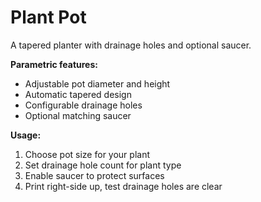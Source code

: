 # Plant Pot

A tapered planter with drainage holes and optional saucer.

**Parametric features:**

- Adjustable pot diameter and height
- Automatic tapered design
- Configurable drainage holes
- Optional matching saucer

**Usage:**

1. Choose pot size for your plant
2. Set drainage hole count for plant type
3. Enable saucer to protect surfaces
4. Print right-side up, test drainage holes are clear